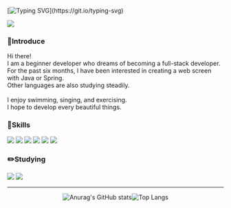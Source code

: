 <!-- Header -->

[![Typing SVG](https://readme-typing-svg.herokuapp.com?font=Josefin+Sans&size=50&duration=6500&color=000000&center=%EC%A7%84%EC%8B%A4&vCenter=%EC%A7%84%EC%8B%A4&width=700&height=100&lines=Hi+there%2C+I'm+KiWoong.)](https://git.io/typing-svg)

<!-- Hits -->
<a href="https://hits.seeyoufarm.com"><img src="https://hits.seeyoufarm.com/api/count/incr/badge.svg?url=https%3A%2F%2Fgithub.com%2FCKWoong%2F&count_bg=%23000000&title_bg=%23000000&icon=github.svg&icon_color=%23FFFFFF&title=GitHub&edge_flat=false"/></a>

<h3>👋Introduce</h3>

Hi there! <br>
I am a beginner developer who dreams of becoming a full-stack developer.<br>
For the past six months, I have been interested in creating a web screen with Java or Spring.<br>
Other languages are also studying steadily.<br>
<br>
I enjoy swimming, singing, and exercising.<br>
I hope to develop every beautiful things. 

<h3>💪Skills</h3>

<img src="https://img.shields.io/badge/JAVA-007396?style=flat-square&logo=Java&logoColor=white"/> <img src="https://img.shields.io/badge/JavaScript-F7DF1E?style=flat-square&logo=JavaScript&logoColor=white"/> <img src="https://img.shields.io/badge/HTML5-E34F26?style=flat-square&logo=HTML5&logoColor=white"/> <img src="https://img.shields.io/badge/Spring-6DB33F?style=flat-square&logo=Spring&logoColor=white"/> <img src="https://img.shields.io/badge/CSS3-1572B6?style=flat-square&logo=CSS3&logoColor=white"/> <img src="https://img.shields.io/badge/MySQL-4479A1?style=flat-square&logo=MySQL&logoColor=white"/> 

<h3>✏️Studying</h3>
    
<img src="https://img.shields.io/badge/Spring Boot-6DB33F?style=flat-square&logo=Spring Boot&logoColor=white"/> <img src="https://img.shields.io/badge/Python-3776AB?style=flat-square&logo=Python&logoColor=white"/>    
    
- - -

<div align=center>
    
<a>![Anurag's GitHub stats](https://github-readme-stats.vercel.app/api?username=CKWoong&show_icons=true&count_private=true&theme=dark)![Top Langs](https://github-readme-stats.vercel.app/api/top-langs/?username=anuraghazra&layout=compact&theme=dark)</a>
    
</div>



    

